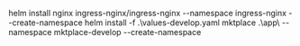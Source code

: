 helm install nginx ingress-nginx/ingress-nginx --namespace ingress-nginx --create-namespace
helm install -f .\values-develop.yaml mktplace .\app\ --namespace mktplace-develop --create-namespace